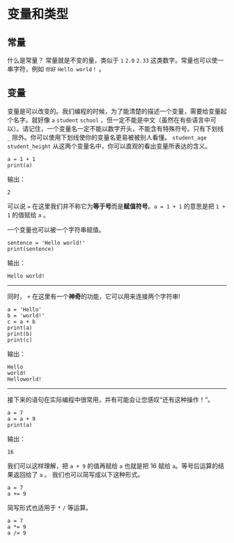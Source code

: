 # 变量和类型
## 常量
什么是常量？
常量就是不变的量，类似于 `1`  `2.0`  `2.33` 这类数字。常量也可以使一串字符，例如 `你好`  `Hello world！` 。
## 变量
变量是可以改变的。我们编程的时候，为了能清楚的描述一个变量，需要给变量起个名字。就好像 `a`  `student`  `school` ，但一定不能是中文（虽然在有些语言中可以）。请记住，一个变量名一定不能以数字开头，不能含有特殊符号。只有下划线 `_` 除外。你可以使用下划线使你的变量名更易被被别人看懂。 `student_age`  `student_height` 从这两个变量名中，你可以直观的看出变量所表达的含义。
```
a = 1 + 1
print(a)
```
输出：
```
2
```
可以说 `=` 在这里我们并不称它为**等于号**而是**赋值符号**。`a = 1 + 1` 的意思是把 `1 + 1` 的值赋给 `a` 。

一个变量也可以被一个字符串赋值。
```
sentence = 'Hello world!'
print(sentence)
```
输出：
```
Hello world!
```

---
同时， `+` 在这里有一个**神奇**的功能，它可以用来连接两个字符串!
```
a = 'Hello'
b = 'world!'
c = a + b
print(a)
print(b)
print(c)
```
输出：
```
Hello
world!
Helloworld!
```

---
接下来的语句在实际编程中很常用，并有可能会让您感叹“还有这种操作！”。
```
a = 7
a = a + 9
print(a)
```
输出：
```
16
```
我们可以这样理解，把 `a + 9` 的值再赋给 `a` 也就是把 16 赋给 `a`。等号后运算的结果返回给了 `a` 。
我们也可以简写成以下这种形式。
```
a = 7
a += 9
```
简写形式也适用于 `*` `/` 等运算。
```
a = 7
a *= 9
a /= 9
```

